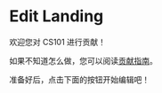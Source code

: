 # Edit Landing

欢迎您对 CS101 进行贡献！

如果不知道怎么做，您可以阅读[贡献指南](./project/contributing.md)。

准备好后，点击下面的按钮开始编辑吧！

<EditButton/>